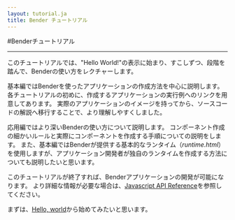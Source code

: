 ```yaml
---
layout: tutorial.ja
title: Bender チュートリアル
---
```

#Benderチュートリアル

-----

このチュートリアルでは、"Hello World!"の表示に始まり、すこしずつ、段階を踏んで、Benderの使い方をレクチャーします。

基本編ではBenderを使ったアプリケーションの作成方法を中心に説明します。
各チュートリアルの初めに、作成するアプリケーションの実行例へのリンクを用意してあります。
実際のアプリケーションのイメージを持ってから、ソースコードの解説へ移行することで、より理解しやすくしました。

応用編ではより深いBenderの使い方について説明します。
コンポーネント作成の細かいルールと実際にコンポーネントを作成する手順についての説明をします。
また、基本編ではBenderが提供する基本的なランタイム（*runtime.html*）を使用しますが、アプリケーション開発者が独自のランタイムを作成する方法についても説明したいと思います。

このチュートリアルが終了すれば、Benderアプリケーションの開発が可能になります。
より詳細な情報が必要な場合は、[Javascript API Reference](https://github.com/bendr/bender/blob/master/dom/api.md)を参照してください。

まずは、[Hello, world](hello-world.ja.html)から始めてみたいと思います。

